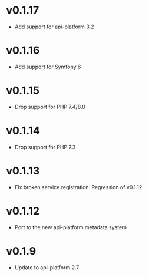 # v0.1.17

* Add support for api-platform 3.2

# v0.1.16

* Add support for Symfony 6

# v0.1.15

* Drop support for PHP 7.4/8.0

# v0.1.14

* Drop support for PHP 7.3

# v0.1.13

* Fix broken service registration. Regression of v0.1.12.

# v0.1.12

* Port to the new api-platform metadata system

# v0.1.9

* Update to api-platform 2.7
